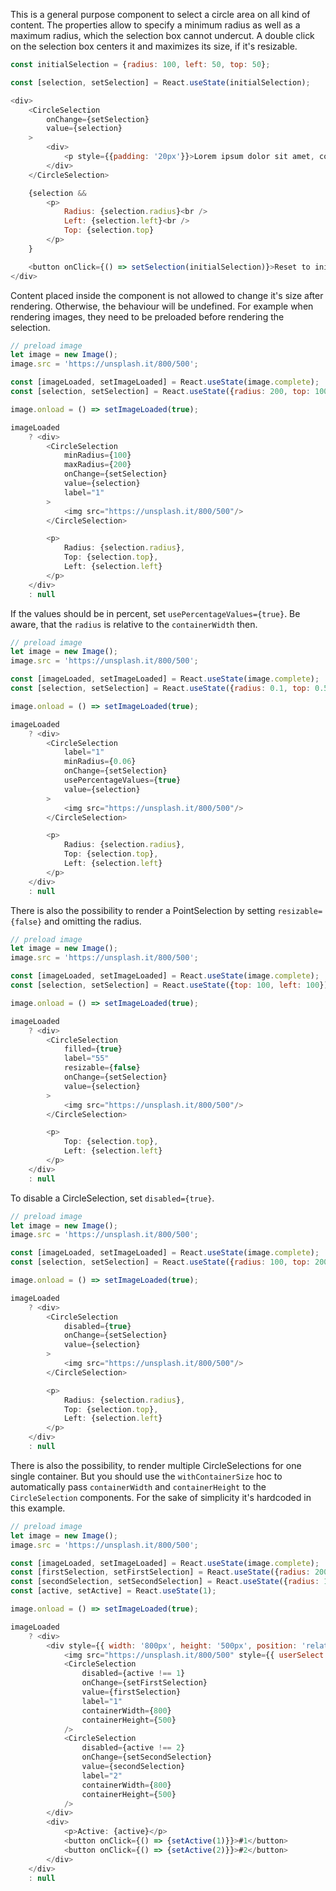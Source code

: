 This is a general purpose component to select a circle area on all kind of content. The properties allow to specify a
minimum radius as well as a maximum radius, which the selection box cannot undercut. A double click on the selection box
centers it and maximizes its size, if it's resizable.

```javascript
const initialSelection = {radius: 100, left: 50, top: 50};

const [selection, setSelection] = React.useState(initialSelection);

<div>
    <CircleSelection
        onChange={setSelection}
        value={selection}
    >
        <div>
            <p style={{padding: '20px'}}>Lorem ipsum dolor sit amet, consetetur sadipscing elitr, sed diam nonumy eirmod tempor invidunt ut labore et dolore magna aliquyam erat, sed diam voluptua. At vero eos et accusam et justo duo dolores et ea rebum. Stet clita kasd gubergren, no sea takimata sanctus est Lorem ipsum dolor sit amet. Lorem ipsum dolor sit amet, consetetur sadipscing elitr, sed diam nonumy eirmod tempor invidunt ut labore et dolore magna aliquyam erat, sed diam voluptua. At vero eos et accusam et justo duo dolores et ea rebum. Stet clita kasd gubergren, no sea takimata sanctus est Lorem ipsum dolor sit amet.</p>
        </div>
    </CircleSelection>

    {selection &&
        <p>
            Radius: {selection.radius}<br />
            Left: {selection.left}<br />
            Top: {selection.top}
        </p>
    }

    <button onClick={() => setSelection(initialSelection)}>Reset to initial value</button>
</div>
```

Content placed inside the component is not allowed to change it's size after rendering.  Otherwise, the behaviour will
be undefined. For example when rendering images, they need to be preloaded before rendering the selection.

```javascript
// preload image
let image = new Image();
image.src = 'https://unsplash.it/800/500';

const [imageLoaded, setImageLoaded] = React.useState(image.complete);
const [selection, setSelection] = React.useState({radius: 200, top: 100, left: 100});

image.onload = () => setImageLoaded(true);

imageLoaded
    ? <div>
        <CircleSelection
            minRadius={100}
            maxRadius={200}
            onChange={setSelection}
            value={selection}
            label="1"
        >
            <img src="https://unsplash.it/800/500"/>
        </CircleSelection>

        <p>
            Radius: {selection.radius}, 
            Top: {selection.top}, 
            Left: {selection.left}
        </p>
    </div>
    : null
```

If the values should be in percent, set `usePercentageValues={true}`. Be aware, that the `radius` is relative to the `containerWidth` then.

```javascript
// preload image
let image = new Image();
image.src = 'https://unsplash.it/800/500';

const [imageLoaded, setImageLoaded] = React.useState(image.complete);
const [selection, setSelection] = React.useState({radius: 0.1, top: 0.5, left: 0.5});

image.onload = () => setImageLoaded(true);

imageLoaded
    ? <div>
        <CircleSelection
            label="1"
            minRadius={0.06}
            onChange={setSelection}
            usePercentageValues={true}
            value={selection}
        >
            <img src="https://unsplash.it/800/500"/>
        </CircleSelection>

        <p>
            Radius: {selection.radius},
            Top: {selection.top}, 
            Left: {selection.left}
        </p>
    </div>
    : null
```

There is also the possibility to render a PointSelection by setting `resizable={false}` and omitting the radius.

```javascript
// preload image
let image = new Image();
image.src = 'https://unsplash.it/800/500';

const [imageLoaded, setImageLoaded] = React.useState(image.complete);
const [selection, setSelection] = React.useState({top: 100, left: 100});

image.onload = () => setImageLoaded(true);

imageLoaded
    ? <div>
        <CircleSelection
            filled={true}
            label="55"
            resizable={false}
            onChange={setSelection}
            value={selection}
        >
            <img src="https://unsplash.it/800/500"/>
        </CircleSelection>

        <p>
            Top: {selection.top}, 
            Left: {selection.left}
        </p>
    </div>
    : null
```

To disable a CircleSelection, set `disabled={true}`.

```javascript
// preload image
let image = new Image();
image.src = 'https://unsplash.it/800/500';

const [imageLoaded, setImageLoaded] = React.useState(image.complete);
const [selection, setSelection] = React.useState({radius: 100, top: 200, left: 200});

image.onload = () => setImageLoaded(true);

imageLoaded
    ? <div>
        <CircleSelection
            disabled={true}
            onChange={setSelection}
            value={selection}
        >
            <img src="https://unsplash.it/800/500"/>
        </CircleSelection>

        <p>
            Radius: {selection.radius}, 
            Top: {selection.top}, 
            Left: {selection.left}
        </p>
    </div>
    : null
```

There is also the possibility, to render multiple CircleSelections for one single container. But you should use the
`withContainerSize` hoc to automatically pass `containerWidth` and `containerHeight` to the `CircleSelection`
components. For the sake of simplicity it's hardcoded in this example.

```javascript
// preload image
let image = new Image();
image.src = 'https://unsplash.it/800/500';

const [imageLoaded, setImageLoaded] = React.useState(image.complete);
const [firstSelection, setFirstSelection] = React.useState({radius: 200, top: 100, left: 100});
const [secondSelection, setSecondSelection] = React.useState({radius: 100, top: 150, left: 500});
const [active, setActive] = React.useState(1);

image.onload = () => setImageLoaded(true);

imageLoaded
    ? <div>
        <div style={{ width: '800px', height: '500px', position: 'relative', overflow: 'hidden', display: 'inline-flex' }}>
            <img src="https://unsplash.it/800/500" style={{ userSelect: 'none', pointerEvents: 'none' }} alt="Unsplash image" />
            <CircleSelection
                disabled={active !== 1}
                onChange={setFirstSelection}
                value={firstSelection}
                label="1"
                containerWidth={800}
                containerHeight={500}
            />
            <CircleSelection
                disabled={active !== 2}
                onChange={setSecondSelection}
                value={secondSelection}
                label="2"
                containerWidth={800}
                containerHeight={500}
            />
        </div>
        <div>
            <p>Active: {active}</p>
            <button onClick={() => {setActive(1)}}>#1</button>
            <button onClick={() => {setActive(2)}}>#2</button>
        </div>
    </div>
    : null
```
